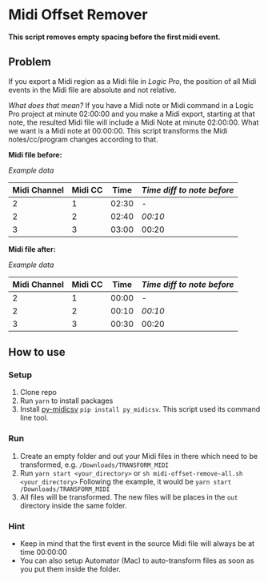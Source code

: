 # Midi Offset Remover

**This script removes empty spacing before the first midi event.**

## Problem

If you export a Midi region as a Midi file in *Logic Pro*, the position of all Midi events in the Midi file are absolute and not relative.

*What does that mean?*
If you have a Midi note or Midi command in a Logic Pro project at minute 02:00:00 and you make a Midi export, starting at that note, the resulted Midi file will include a Midi Note at minute 02:00:00. What we want is a Midi note at 00:00:00. This script transforms the Midi notes/cc/program changes according to that.

**Midi file before:**

*Example data*

| Midi Channel | Midi CC | Time  | *Time diff to note before* |
| :----------- | ------- | ----- | -------------------------- |
| 2            | 1       | 02:30 | -                          |
| 2            | 2       | 02:40 | *00:10*                    |
| 3            | 3       | 03:00 | 00:20                      |

**Midi file after:**

*Example data*

| Midi Channel | Midi CC | Time  | *Time diff to note before* |
| :----------- | ------- | ----- | -------------------------- |
| 2            | 1       | 00:00 | -                          |
| 2            | 2       | 00:10 | *00:10*                    |
| 3            | 3       | 00:30 | 00:20                      |

## How to use

### Setup

1. Clone repo
2. Run `yarn` to install packages
3. Install [py-midicsv](https://pypi.org/project/py-midicsv/)
   `pip install py_midicsv`. This script used its command line tool.

### Run

1. Create an empty folder and out your Midi files in there which need to be transformed, e.g. `/Downloads/TRANSFORM_MIDI`
2. Run `yarn start <your_directory>` or `sh midi-offset-remove-all.sh <your_directory>`
   Following the example, it would be  `yarn start /Downloads/TRANSFORM_MIDI`
3. All files will be transformed. The new files will be places in the `out` directory inside the same folder.



### Hint

* Keep in mind that the first event in the source Midi file will always be at time 00:00:00
* You can also setup Automator (Mac) to auto-transform files as soon as you put them inside the folder.
